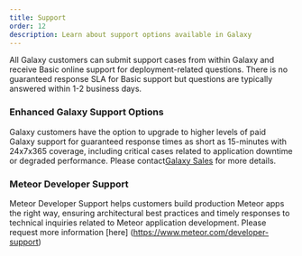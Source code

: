```yaml
---
title: Support
order: 12
description: Learn about support options available in Galaxy
---
```


All Galaxy customers can submit support cases from within Galaxy and receive Basic online support for deployment-related questions. There is no guaranteed response SLA for Basic support but questions are typically answered within 1-2 business days.  

<h3 id="Enhanced Galaxy Support Options">Enhanced Galaxy Support Options</h3>

Galaxy customers have the option to upgrade to higher levels of paid Galaxy support for guaranteed response times as short as 15-minutes with 24x7x365 coverage, including critical cases related to application downtime or degraded performance. Please contact[Galaxy Sales](mailto:galaxysales@meteor.com) for more details.

<h3 id="Meteor Developer Support">Meteor Developer Support</h3>

Meteor Developer Support helps customers build production Meteor apps the right way, ensuring architectural best practices and timely responses to technical inquiries related to Meteor application development. Please request more information [here] (https://www.meteor.com/developer-support)
